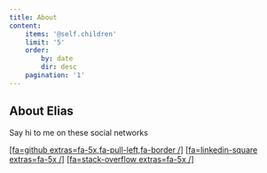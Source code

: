 ```yaml
---
title: About
content:
    items: '@self.children'
    limit: '5'
    order:
        by: date
        dir: desc
    pagination: '1'
---
```


## About Elias


Say hi to me on these social networks

[[fa=github extras=fa-5x,fa-pull-left,fa-border /]](https://github.com/Raboo) 
[[fa=linkedin-square extras=fa-5x /]](https://linkedin.com/in/elias82) 
[[fa=stack-overflow extras=fa-5x /]](https://stackoverflow.com/users/1425670/raboo) 
